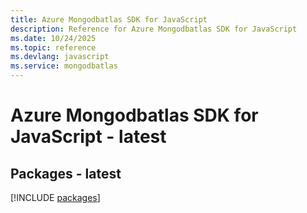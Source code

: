 ```yaml
---
title: Azure Mongodbatlas SDK for JavaScript
description: Reference for Azure Mongodbatlas SDK for JavaScript
ms.date: 10/24/2025
ms.topic: reference
ms.devlang: javascript
ms.service: mongodbatlas
---
```

# Azure Mongodbatlas SDK for JavaScript - latest
## Packages - latest
[!INCLUDE [packages](mongodbatlas-index.md)]